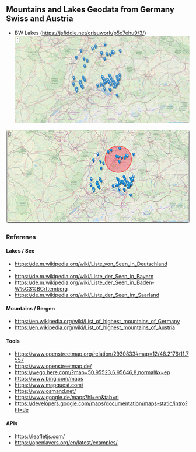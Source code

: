 ## Mountains and Lakes Geodata from Germany Swiss and Austria

+ BW Lakes (https://jsfiddle.net/crisuwork/p5o7ehu9/3/)
[![Editor Screen](https://raw.githubusercontent.com/maranemil/bergen_see_geodata/master/screens/bw_lakes.png)](#features)

[![Editor Screen](https://raw.githubusercontent.com/maranemil/bergen_see_geodata/master/screens/bw_lakes_radius.png)](#features)



### Referenes

#### Lakes / See 

* https://de.m.wikipedia.org/wiki/Liste_von_Seen_in_Deutschland
*
* https://de.m.wikipedia.org/wiki/Liste_der_Seen_in_Bayern
* https://de.m.wikipedia.org/wiki/Liste_der_Seen_in_Baden-W%C3%BCrttemberg
* https://de.m.wikipedia.org/wiki/Liste_der_Seen_im_Saarland


#### Mountains / Bergen

* https://en.wikipedia.org/wiki/List_of_highest_mountains_of_Germany
* https://en.wikipedia.org/wiki/List_of_highest_mountains_of_Austria

#### Tools

* https://www.openstreetmap.org/relation/2930833#map=12/48.2176/11.7557
* https://www.openstreetmap.de/
* https://wego.here.com/?map=50.95523,6.95646,8,normal&x=ep
* https://www.bing.com/maps
* https://www.mapquest.com/
* https://www.osmand.net/
* https://www.google.de/maps?hl=en&tab=rl
* https://developers.google.com/maps/documentation/maps-static/intro?hl=de

#### APIs

* https://leafletjs.com/
* https://openlayers.org/en/latest/examples/

